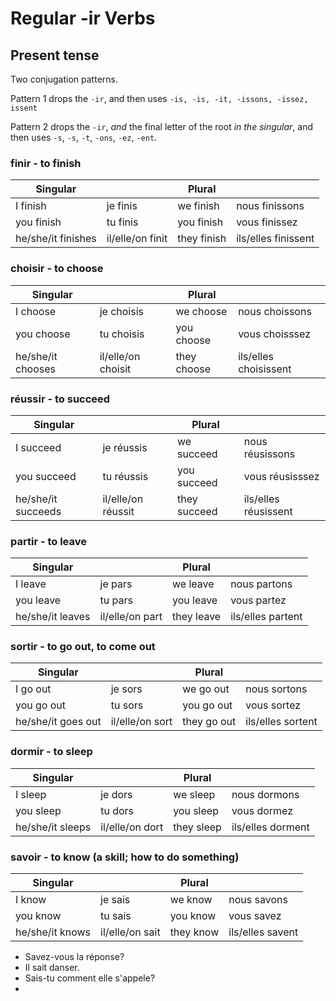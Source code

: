 # Regular -ir Verbs

## Present tense

Two conjugation patterns. 

Pattern 1 drops the `-ir`, and then uses `-is, -is, -it, -issons, -issez, issent`

Pattern 2 drops the `-ir`, _and_ the final letter of the root _in the singular_, and then uses 
`-s`, `-s`, `-t`, `-ons`, `-ez`, `-ent`.

### finir - to finish

| Singular           |                  | Plural      |                     |
|--------------------|------------------|-------------|---------------------|
| I finish           | je finis         | we finish   | nous finissons      |
| you finish         | tu finis         | you finish  | vous finissez       |
| he/she/it finishes | il/elle/on finit | they finish | ils/elles finissent |

### choisir - to choose

| Singular          |                    | Plural      |                       |
|-------------------|--------------------|-------------|-----------------------|
| I choose          | je choisis         | we choose   | nous choissons        |
| you choose        | tu choisis         | you choose  | vous choisssez        |
| he/she/it chooses | il/elle/on choisit | they choose | ils/elles choisissent |

### réussir - to succeed

| Singular           |                    | Plural       |                      |
|--------------------|--------------------|--------------|----------------------|
| I succeed          | je réussis         | we succeed   | nous réusissons      |
| you succeed        | tu réussis         | you succeed  | vous réusisssez      |
| he/she/it succeeds | il/elle/on réussit | they succeed | ils/elles réusissent |

### partir - to leave

| Singular         |                 | Plural     |                   |
|------------------|-----------------|------------|-------------------|
| I leave          | je pars         | we leave   | nous partons      |
| you leave        | tu pars         | you leave  | vous partez       |
| he/she/it leaves | il/elle/on part | they leave | ils/elles partent |

### sortir - to go out, to come out

| Singular           |                 | Plural      |                   |
|--------------------|-----------------|-------------|-------------------|
| I go out           | je sors         | we go out   | nous sortons      |
| you go out         | tu sors         | you go out  | vous sortez       |
| he/she/it goes out | il/elle/on sort | they go out | ils/elles sortent |

### dormir - to sleep

| Singular         |                 | Plural     |                   |
|------------------|-----------------|------------|-------------------|
| I sleep          | je dors         | we sleep   | nous dormons      |
| you sleep        | tu dors         | you sleep  | vous dormez       |
| he/she/it sleeps | il/elle/on dort | they sleep | ils/elles dorment |

### savoir - to know (a skill; how to do something)

| Singular        |                 | Plural    |                  |
|-----------------|-----------------|-----------|------------------|
| I know          | je sais         | we know   | nous savons      |
| you know        | tu sais         | you know  | vous savez       |
| he/she/it knows | il/elle/on sait | they know | ils/elles savent |

* Savez-vous la réponse?
* Il sait danser.
* Sais-tu comment elle s'appele?
* 
